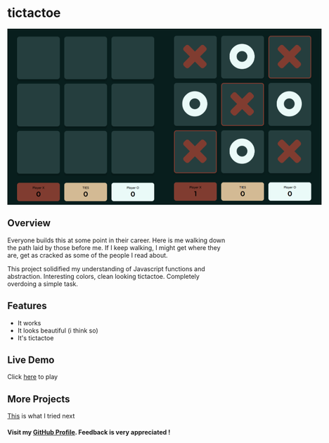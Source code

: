 # tictactoe

<div style = "display:flex">
<img src="assets/img1.png" height=400px>
<img src="assets/img2.png" height=400px>
</div>

## Overview
Everyone builds this at some point in their career. Here is me walking down the path laid by those before me. If I keep walking, I might get where they are, get as cracked as some of the people I read about.

This project solidified my understanding of Javascript functions and abstraction. Interesting colors, clean looking tictactoe. Completely overdoing a simple task.

## Features

- It works
- It looks beautiful (i think so)
- It's tictactoe

## Live Demo

Click [here](https://omkharade.github.io/odin-tictactoe/) to play

## More Projects

[This](https://github.com/OmKharade/odin-library) is what I tried next

#### Visit my [GitHub Profile](https://github.com/OmKharade). Feedback is very appreciated !

